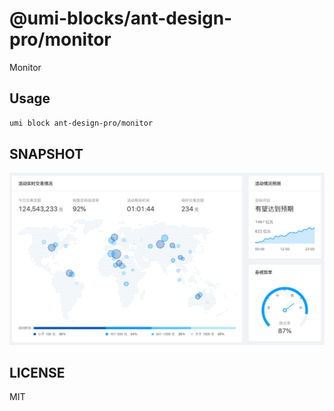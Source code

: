 # @umi-blocks/ant-design-pro/monitor

Monitor

## Usage

```sh
umi block ant-design-pro/monitor
```

## SNAPSHOT

![SNAPSHOT](./snapshot.png)

## LICENSE

MIT
